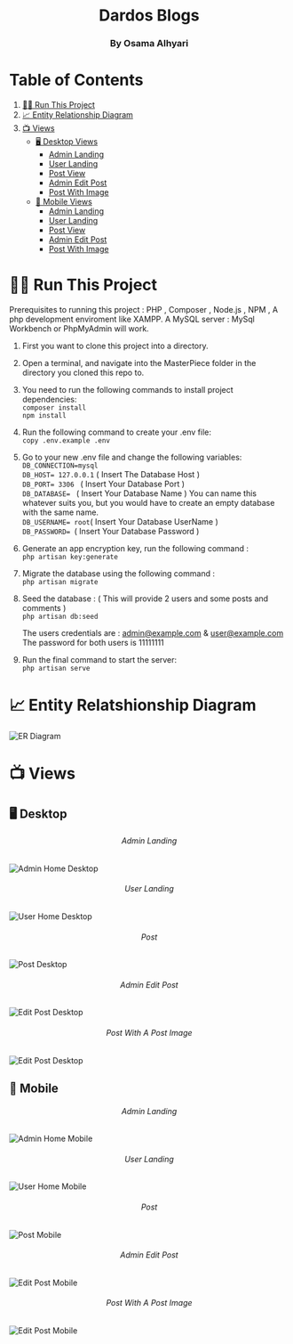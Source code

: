 <h1 align='center'> Dardos Blogs </h1>
<h3 align='center'> By Osama Alhyari </h3>

# Table of Contents
1. [🏃‍♂️ Run This Project](#run-this-project)
2. [📈 Entity Relationship Diagram](#entity-relationship-diagram)
3. [📺 Views](#views)
   - [🖥️ Desktop Views](#desktop-views)
      - [Admin Landing](#admin-landing-desktop)
      - [User Landing](#user-landing-desktop)
      - [Post View](#post-view-desktop)
      - [Admin Edit Post](#admin-edit-post-desktop)
      - [Post With Image](#post-with-image-desktop)
   - [📱 Mobile Views](#mobile-views)
      - [Admin Landing](#admin-landing-mobile)
      - [User Landing](#user-landing-mobile)
      - [Post View](#post-view-mobile)
      - [Admin Edit Post](#admin-edit-post-mobile)
      - [Post With Image](#post-with-image-mobile)

# 🏃‍♂️ Run This Project
Prerequisites to running this project : PHP , Composer , Node.js , NPM , A php development enviroment like XAMPP. A MySQL server : MySql Workbench or PhpMyAdmin will work.

1) First you want to clone this project into a directory.

2) Open a terminal, and navigate into the MasterPiece folder in the directory you cloned this repo to.

3) You need to run the following commands to install project dependencies:     
   `composer install`    
   `npm install `    
   
4) Run the following command to create your .env file:      
   `copy .env.example .env`
   
5) Go to your new .env file and change the following variables:     
   `DB_CONNECTION=mysql`    
   `DB_HOST= 127.0.0.1` ( Insert The Database Host )     
   `DB_PORT= 3306 ` ( Insert Your Database Port )      
   `DB_DATABASE= ` ( Insert Your Database Name ) You can name this whatever suits you, but you would have to create an empty database with the same name.     
   `DB_USERNAME= root`( Insert Your Database UserName )     
   `DB_PASSWORD= `( Insert Your Database Password )     

7) Generate an app encryption key, run the following command :      
   `php artisan key:generate`

8) Migrate the database using the following command :      
   `php artisan migrate`

9) Seed the database : ( This will provide 2 users and some posts and comments )       
   `php artisan db:seed`

   The users credentials are : admin@example.com & user@example.com       
   The password for both users is 11111111

10) Run the final command to start the server:        
   `php artisan serve`

# 📈 Entity Relatshionship Diagram
![ER Diagram](./images/erd.png)

# 📺 Views

## 🖥️ Desktop
<h6 align='center'> Admin Landing </h6>

![Admin Home Desktop](./images/adminhomedesktop.png)


<h6 align='center'> User Landing </h6>

![User Home Desktop](./images/userhomedesktop.png)


<h6 align='center'> Post </h6>

![Post Desktop](./images/postdesktop.png)


<h6 align='center'>Admin Edit Post </h6>

![Edit Post Desktop](./images/editpost.png)


<h6 align='center'>Post With A Post Image</h6>

![Edit Post Desktop](./images/postimg.png)


## 📱 Mobile
<h6 align='center'> Admin Landing </h6>

![Admin Home Mobile](./images/mobilehomeadmin.png)


<h6 align='center'> User Landing </h6>

![User Home Mobile](./images/mobilehomeuser.png)


<h6 align='center'> Post </h6>

![Post Mobile](./images/postmobile.png)


<h6 align='center'>Admin Edit Post </h6>

![Edit Post Mobile](./images/editpostmobile.png)


<h6 align='center'>Post With A Post Image</h6>

![Edit Post Mobile](./images/postimgmobile.png)


